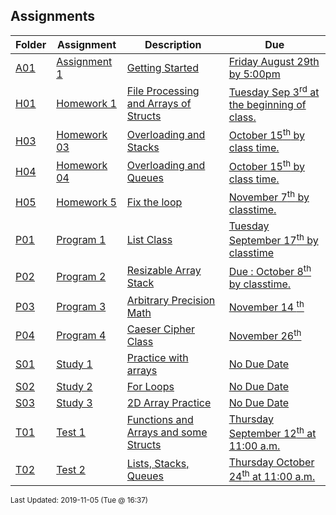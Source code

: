 ## Assignments
| Folder | Assignment | Description | Due|
 | ------------|------------|------------|------------|
 | [A01](https://github.com/rugbyprof/1063-Data-Structures/tree/master/Assignments/A01) | [ Assignment 1 ](https://github.com/rugbyprof/1063-Data-Structures/tree/master/Assignments/A01) | [ Getting Started](https://github.com/rugbyprof/1063-Data-Structures/tree/master/Assignments/A01) | [Friday August 29th by 5:00pm](https://github.com/rugbyprof/1063-Data-Structures/tree/master/Assignments/A01) |
 | [H01](https://github.com/rugbyprof/1063-Data-Structures/tree/master/Assignments/H01) | [ Homework 1 ](https://github.com/rugbyprof/1063-Data-Structures/tree/master/Assignments/H01) | [ File Processing and Arrays of Structs](https://github.com/rugbyprof/1063-Data-Structures/tree/master/Assignments/H01) | [Tuesday Sep 3<sup>rd</sup> at the beginning of class.](https://github.com/rugbyprof/1063-Data-Structures/tree/master/Assignments/H01) |
 | [H03](https://github.com/rugbyprof/1063-Data-Structures/tree/master/Assignments/H03) | [ Homework 03 ](https://github.com/rugbyprof/1063-Data-Structures/tree/master/Assignments/H03) | [ Overloading and Stacks](https://github.com/rugbyprof/1063-Data-Structures/tree/master/Assignments/H03) | [October 15<sup>th</sup> by class time.](https://github.com/rugbyprof/1063-Data-Structures/tree/master/Assignments/H03) |
 | [H04](https://github.com/rugbyprof/1063-Data-Structures/tree/master/Assignments/H04) | [ Homework 04 ](https://github.com/rugbyprof/1063-Data-Structures/tree/master/Assignments/H04) | [ Overloading and Queues](https://github.com/rugbyprof/1063-Data-Structures/tree/master/Assignments/H04) | [October 15<sup>th</sup> by class time.](https://github.com/rugbyprof/1063-Data-Structures/tree/master/Assignments/H04) |
 | [H05](https://github.com/rugbyprof/1063-Data-Structures/tree/master/Assignments/H05) | [ Homework 5 ](https://github.com/rugbyprof/1063-Data-Structures/tree/master/Assignments/H05) | [ Fix the loop](https://github.com/rugbyprof/1063-Data-Structures/tree/master/Assignments/H05) | [November 7<sup>th</sup> by classtime.](https://github.com/rugbyprof/1063-Data-Structures/tree/master/Assignments/H05) |
 | [P01](https://github.com/rugbyprof/1063-Data-Structures/tree/master/Assignments/P01) | [ Program 1 ](https://github.com/rugbyprof/1063-Data-Structures/tree/master/Assignments/P01) | [  List Class](https://github.com/rugbyprof/1063-Data-Structures/tree/master/Assignments/P01) | [Tuesday September 17<sup>th</sup> by classtime](https://github.com/rugbyprof/1063-Data-Structures/tree/master/Assignments/P01) |
 | [P02](https://github.com/rugbyprof/1063-Data-Structures/tree/master/Assignments/P02) | [ Program 2 ](https://github.com/rugbyprof/1063-Data-Structures/tree/master/Assignments/P02) | [ Resizable Array Stack](https://github.com/rugbyprof/1063-Data-Structures/tree/master/Assignments/P02) | [Due : October 8<sup>th</sup> by classtime.](https://github.com/rugbyprof/1063-Data-Structures/tree/master/Assignments/P02) |
 | [P03](https://github.com/rugbyprof/1063-Data-Structures/tree/master/Assignments/P03) | [ Program 3 ](https://github.com/rugbyprof/1063-Data-Structures/tree/master/Assignments/P03) | [ Arbitrary Precision Math](https://github.com/rugbyprof/1063-Data-Structures/tree/master/Assignments/P03) | [November 14 <sup>th</sup>](https://github.com/rugbyprof/1063-Data-Structures/tree/master/Assignments/P03) |
 | [P04](https://github.com/rugbyprof/1063-Data-Structures/tree/master/Assignments/P04) | [ Program 4 ](https://github.com/rugbyprof/1063-Data-Structures/tree/master/Assignments/P04) | [ Caeser Cipher Class](https://github.com/rugbyprof/1063-Data-Structures/tree/master/Assignments/P04) | [November 26<sup>th</sup>](https://github.com/rugbyprof/1063-Data-Structures/tree/master/Assignments/P04) |
 | [S01](https://github.com/rugbyprof/1063-Data-Structures/tree/master/Assignments/S01) | [ Study 1 ](https://github.com/rugbyprof/1063-Data-Structures/tree/master/Assignments/S01) | [ Practice with arrays](https://github.com/rugbyprof/1063-Data-Structures/tree/master/Assignments/S01) | [No Due Date](https://github.com/rugbyprof/1063-Data-Structures/tree/master/Assignments/S01) |
 | [S02](https://github.com/rugbyprof/1063-Data-Structures/tree/master/Assignments/S02) | [ Study 2 ](https://github.com/rugbyprof/1063-Data-Structures/tree/master/Assignments/S02) | [ For Loops](https://github.com/rugbyprof/1063-Data-Structures/tree/master/Assignments/S02) | [No Due Date](https://github.com/rugbyprof/1063-Data-Structures/tree/master/Assignments/S02) |
 | [S03](https://github.com/rugbyprof/1063-Data-Structures/tree/master/Assignments/S03) | [ Study 3 ](https://github.com/rugbyprof/1063-Data-Structures/tree/master/Assignments/S03) | [ 2D Array Practice](https://github.com/rugbyprof/1063-Data-Structures/tree/master/Assignments/S03) | [No Due Date](https://github.com/rugbyprof/1063-Data-Structures/tree/master/Assignments/S03) |
 | [T01](https://github.com/rugbyprof/1063-Data-Structures/tree/master/Assignments/T01) | [ Test 1 ](https://github.com/rugbyprof/1063-Data-Structures/tree/master/Assignments/T01) | [ Functions and Arrays and some Structs](https://github.com/rugbyprof/1063-Data-Structures/tree/master/Assignments/T01) | [Thursday September 12<sup>th</sup> at 11:00 a.m.](https://github.com/rugbyprof/1063-Data-Structures/tree/master/Assignments/T01) |
 | [T02](https://github.com/rugbyprof/1063-Data-Structures/tree/master/Assignments/T02) | [ Test 2 ](https://github.com/rugbyprof/1063-Data-Structures/tree/master/Assignments/T02) | [ Lists, Stacks, Queues](https://github.com/rugbyprof/1063-Data-Structures/tree/master/Assignments/T02) | [Thursday October 24<sup>th</sup> at 11:00 a.m.](https://github.com/rugbyprof/1063-Data-Structures/tree/master/Assignments/T02) |

<sup>Last Updated: 2019-11-05 (Tue @ 16:37)</sup>